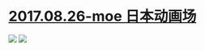 # [2017.08.26-moe 日本动画场](http://bangumi.bilibili.com/moe/https://bilicoverimg.github.io/2017/jp/index/)
![](https://bilicoverimg.github.io/2017/2017.08.26-moe日本动画场.jpg)
![](https://bilicover2017.github.io/2017.08.26-2.jpg)